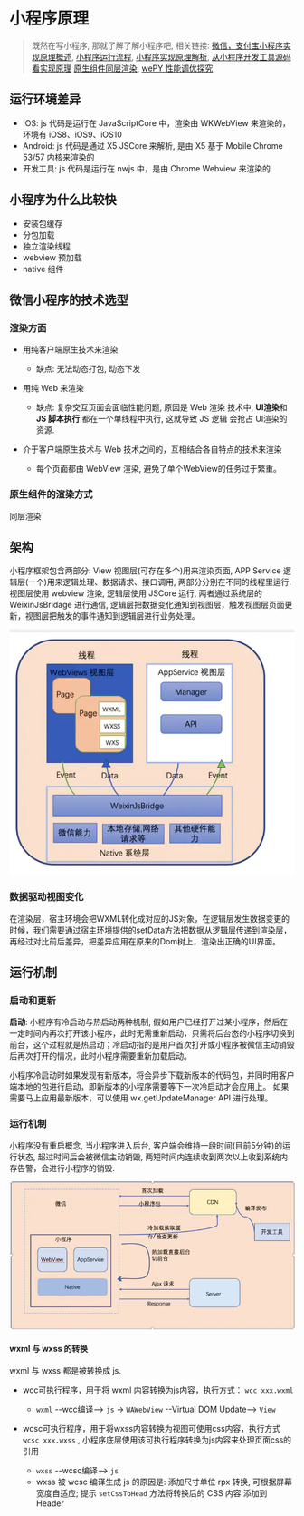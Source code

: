 <!--
Created: Thu Jun 11 2020 18:06:40 GMT+0800 (中国标准时间)
Modified: Fri Jun 12 2020 19:14:43 GMT+0800 (中国标准时间)
-->
<!-- miniprogram -->

# 小程序原理

> 既然在写小程序, 那就了解了解小程序吧, 相关链接: [微信，支付宝小程序实现原理概述](https://segmentfault.com/a/1190000018631528), [小程序运行流程](https://juejin.im/post/5afd136551882542682e6ad7), [小程序实现原理解析](https://cloud.tencent.com/developer/article/1029663), [从小程序开发工具源码看实现原理](https://www.cnblogs.com/wonyun/p/11176762.html) [原生组件同层渲染](https://developers.weixin.qq.com/community/develop/article/doc/000c4e433707c072c1793e56f5c813), [wePY 性能调优探究](https://mp.weixin.qq.com/s/EvzQoSwWYUmShtI_MkrFuQ)


## 运行环境差异

* IOS: js 代码是运行在 JavaScriptCore 中，渲染由 WKWebView 来渲染的，环境有 iOS8、iOS9、iOS10 
* Android: js 代码是通过 X5 JSCore 来解析, 是由 X5 基于 Mobile Chrome 53/57 内核来渲染的 
* 开发工具: js 代码是运行在 nwjs 中，是由 Chrome Webview 来渲染的

## 小程序为什么比较快

* 安装包缓存
* 分包加载
* 独立渲染线程
* webview 预加载
* native 组件

## 微信小程序的技术选型

### 渲染方面

* 用纯客户端原生技术来渲染

  + 缺点: 无法动态打包, 动态下发

* 用纯 Web 来渲染

  + 缺点: 复杂交互页面会面临性能问题, 原因是 Web 渲染 技术中, **UI渲染**和 **JS 脚本执行** 都在一个单线程中执行, 这就导致 JS 逻辑 会抢占 UI渲染的资源.

* 介于客户端原生技术与 Web 技术之间的，互相结合各自特点的技术来渲染

  + 每个页面都由 WebView 渲染, 避免了单个WebView的任务过于繁重。

### 原生组件的渲染方式
同层渲染

## 架构

小程序框架包含两部分: View 视图层(可存在多个)用来渲染页面, APP Service 逻辑层(一个)用来逻辑处理、数据请求、接口调用, 两部分分别在不同的线程里运行.
视图层使用 webview 渲染, 逻辑层使用 JSCore 运行, 两者通过系统层的 WeixinJsBridage 进行通信, 逻辑层把数据变化通知到视图层，触发视图层页面更新，视图层把触发的事件通知到逻辑层进行业务处理。

![小程序框架图](./assets/miniprogram)

### 数据驱动视图变化

在渲染层，宿主环境会把WXML转化成对应的JS对象，在逻辑层发生数据变更的时候，我们需要通过宿主环境提供的setData方法把数据从逻辑层传递到渲染层，再经过对比前后差异，把差异应用在原来的Dom树上，渲染出正确的UI界面。


## 运行机制

### 启动和更新

**启动**: 小程序有冷启动与热启动两种机制, 假如用户已经打开过某小程序，然后在一定时间内再次打开该小程序，此时无需重新启动，只需将后台态的小程序切换到前台，这个过程就是热启动；冷启动指的是用户首次打开或小程序被微信主动销毁后再次打开的情况，此时小程序需要重新加载启动。

小程序冷启动时如果发现有新版本，将会异步下载新版本的代码包，并同时用客户端本地的包进行启动，即新版本的小程序需要等下一次冷启动才会应用上。 如果需要马上应用最新版本，可以使用 wx.getUpdateManager API 进行处理。

### 运行机制

小程序没有重启概念, 当小程序进入后台, 客户端会维持一段时间(目前5分钟)的运行状态, 超过时间后会被微信主动销毁, 两短时间内连续收到两次以上收到系统内存告警，会进行小程序的销毁.

![小程序运行机制图](./assets/miniprogram1)

#### wxml 与 wxss 的转换

wxml 与 wxss 都是被转换成 js.

* wcc可执行程序，用于将 wxml 内容转换为js内容，执行方式： `wcc xxx.wxml` 
  + `wxml` --wcc编译--> `js` -> `WAWebView` --Virtual DOM Update--> `View` 

* wcsc可执行程序，用于将wxss内容转换为视图可使用css内容，执行方式 `wcsc xxx.wxss` , 小程序底层使用该可执行程序转换为js内容来处理页面css的引用
  + `wxss` --wcsc编译--> `js` 
  + wxss 被 wcsc 编译生成 js 的原因是: 添加尺寸单位 rpx 转换, 可根据屏幕宽度自适应; 提示 `setCssToHead` 方法将转换后的 CSS 内容 添加到 Header
